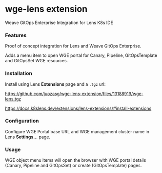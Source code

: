 # wge-lens extension
Weave GitOps Enterprise Integration for Lens K8s IDE

### Features

Proof of concept integration for Lens and Weave GitOps Enterprise.

Adds a menu item to open WGE portal for Canary, Pipeline, GitOpsTemplate and GitOpsSet WGE resources.


### Installation

Install using Lens **Extensions** page and a `.tgz` url:

https://github.com/juozasg/wge-lens-extension/files/13188919/wge-lens.tgz

https://docs.k8slens.dev/extensions/lens-extensions/#install-extensions


### Configuration

Configure WGE Portal base URL and WGE management cluster name in Lens **Settings...** page.


### Usage

WGE object menu items will open the browser with WGE portal details (Canary, Pipeline and GitOpsSet) or create (GitOpsTemplate) pages.
